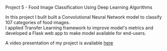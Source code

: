 Project 5 - Food Image Classification Using Deep Learning Algorithms

In this project I built built a Convolutional Neural Network model to classify 107 categories of food images.     
I applied Transfer Learning framework to improve model's metrics and developed a  Flask web app to make model available for end-users.   

A video presentation of my project is available [here](https://www.youtube.com/watch?v=T60UXE-hwrY&feature=youtu.be)
